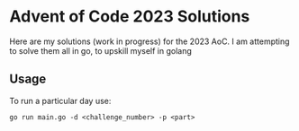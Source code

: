 # Advent of Code 2023 Solutions

Here are my solutions (work in progress) for the 2023 AoC. I am attempting to
solve them all in go, to upskill myself in golang

## Usage

To run a particular day use:

`go run main.go -d <challenge_number> -p <part>`
